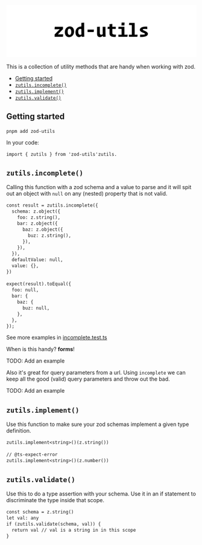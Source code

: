 ![zod-utils](./zod-utils.png)

This is a collection of utility methods that are handy when working with zod.

- [Getting started](#getting-started)
- [`zutils.incomplete()`](#zutilsincomplete)
- [`zutils.implement()`](#zutilsimplement)
- [`zutils.validate()`](#zutilsvalidate)


## Getting started

```
pnpm add zod-utils
```

In your code:

```
import { zutils } from 'zod-utils'zutils.
```


## `zutils.incomplete()`

Calling this function with a zod schema and a value to parse and it will spit out an object with `null` on any (nested) property that is not valid.


```
const result = zutils.incomplete({
  schema: z.object({
    foo: z.string(),
    bar: z.object({
      baz: z.object({
        buz: z.string(),
      }),
    }),
  }),
  defaultValue: null,
  value: {},
})

expect(result).toEqual({
  foo: null,
  bar: {
    baz: {
      buz: null,
    },
  },
});
```

See more examples in [incomplete.test.ts](./src/incomplete.test.ts)

When is this handy? **forms**!

TODO: Add an example

Also it's great for query parameters from a url. Using `incomplete` we can keep all the good (valid) query parameters and throw out the bad.

TODO: Add an example

## `zutils.implement()`

Use this function to make sure your zod schemas implement a given type definition.

```
zutils.implement<string>()(z.string())

// @ts-expect-error
zutils.implement<string>()(z.number())
```

## `zutils.validate()`

Use this to do a type assertion with your schema. Use it in an if statement to discriminate the type inside that scope.

```
const schema = z.string()
let val: any
if (zutils.validate(schema, val)) {
  return val // val is a string in in this scope
}
```

